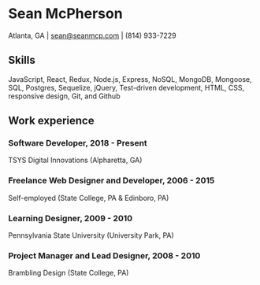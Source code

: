 # Sean McPherson
Atlanta, GA | sean@seanmcp.com | (814) 933-7229

## Skills
JavaScript, React, Redux, Node.js, Express, NoSQL, MongoDB, Mongoose, SQL, Postgres, Sequelize, jQuery, Test-driven development, HTML, CSS, responsive design, Git, and Github

## Work experience
### Software Developer, 2018 - Present
TSYS Digital Innovations (Alpharetta, GA)

### Freelance Web Designer and Developer, 2006 - 2015
Self-employed (State College, PA & Edinboro, PA)

### Learning Designer, 2009 - 2010
Pennsylvania State University (University Park, PA)

### Project Manager and Lead Designer, 2008 - 2010
 Brambling Design (State College, PA)
